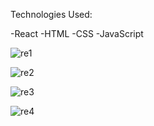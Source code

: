 Technologies Used:

-React -HTML -CSS -JavaScript

![re1](https://github.com/liviamucioniu/Real-Estate-Website/assets/130161176/768998ca-6023-4f0b-9c06-0287f75d9f16)



![re2](https://github.com/liviamucioniu/Real-Estate-Website/assets/130161176/099572d7-11a0-4468-8826-9851fecdcefa)


![re3](https://github.com/liviamucioniu/Real-Estate-Website/assets/130161176/1c4d40a2-f736-418d-9dc1-e11edba5e1cc)


![re4](https://github.com/liviamucioniu/Real-Estate-Website/assets/130161176/c066b847-f073-4cf7-aafc-89b145c12a85)

